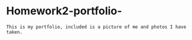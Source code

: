 # Homework2-portfolio-

    This is my portfolio, included is a picture of me and photos I have taken. 